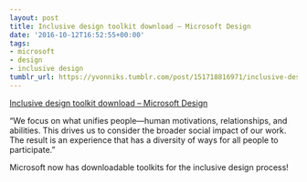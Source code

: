 ```yaml
---
layout: post
title: Inclusive design toolkit download – Microsoft Design
date: '2016-10-12T16:52:55+00:00'
tags:
- microsoft
- design
- inclusive design
tumblr_url: https://yvonniks.tumblr.com/post/151718816971/inclusive-design-toolkit-download-microsoft
---
```

[Inclusive design toolkit download – Microsoft Design](https://www.microsoft.com/en-us/design/practice)  

“We focus on what unifies people—human motivations, relationships, and abilities. This drives us to consider the broader social impact of our work. The result is an experience that has a diversity of ways for all people to participate.”&nbsp;

Microsoft now has downloadable toolkits for the inclusive design process!&nbsp;
